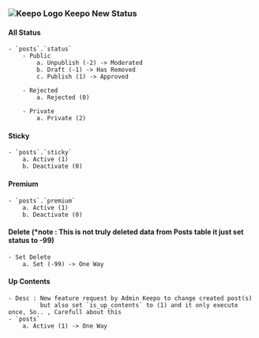 ### ![Keepo Logo](https://keepo.me/favicon.ico) Keepo New Status
#### All Status
	- `posts`.`status`
		- Public 
			a. Unpublish (-2) -> Moderated
			b. Draft (-1) -> Has Removed
			c. Publish (1) -> Approved

		- Rejected
			a. Rejected (0)

		- Private 
			a. Private (2)


#### Sticky 
	- `posts`.`sticky` 
		a. Active (1)
		b. Deactivate (0)

#### Premium 
	- `posts`.`premium`
		a. Active (1)
		b. Deactivate (0)

#### Delete (*note : This is not truly deleted data from Posts table it just set status to -99) 
	- Set Delete
		a. Set (-99) -> One Way

#### Up Contents 
	- Desc : New feature request by Admin Keepo to change created post(s) 
			 but also set `is_up_contents` to (1) and it only execute once, So.. , Carefull about this
	- `posts`
		a. Active (1) -> One Way



